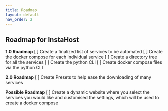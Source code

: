 ```yaml
---
title: Roadmap
layout: default
nav_order: 2
---
```


## Roadmap for InstaHost

**1.0 Roadmap**
[ ] Create a finalized list of services to be automated
[ ] Create the docker compose for each individual service
[ ] Create a directory tree for all the services
[ ] Create the python CLI
[ ] Create docker compose files via the python CLI

**2.0 Roadmap**
[ ] Create Presets to help ease the downloading of many services

**Possible Roadmap**
[ ] Create a dynamic website where you select the services you would like and customised the settings, which will be used to create a docker compose